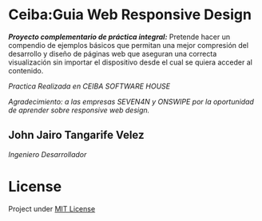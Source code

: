 Ceiba:Guia Web Responsive Design
================================
 ***Proyecto complementario de práctica integral:***
Pretende hacer un compendio de ejemplos básicos que permitan una mejor compresión del desarrollo y diseño de páginas web que aseguran una correcta visualización sin importar el dispositivo desde el cual se quiera acceder al contenido.
  
  
  *Practica Realizada en CEIBA SOFTWARE HOUSE*
  
  
  *Agradecimiento: a las empresas SEVEN4N y ONSWIPE por la oportunidad de aprender sobre responsive web design.*
 
John Jairo Tangarife Velez
----
 *Ingeniero Desarrollador*
# License
Project under [MIT License](https://opensource.org/licenses/MIT)
